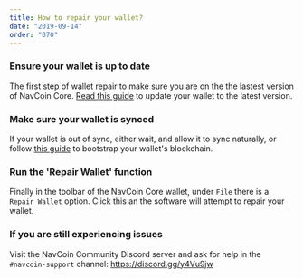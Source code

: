 ```yaml
---
title: How to repair your wallet?
date: "2019-09-14"
order: "070"
---
```


### Ensure your wallet is up to date

The first step of wallet repair to make sure you are on the the lastest version of NavCoin Core. [Read this guide](/navcoin-core/update-your-wallet) to update your wallet to the latest version.

### Make sure your wallet is synced

If your wallet is out of sync, either wait, and allow it to sync naturally, or follow [this guide](/navcoin-core/bootstrap-your-wallet) to bootstrap your wallet's blockchain.

### Run the 'Repair Wallet' function

Finally in the toolbar of the NavCoin Core wallet, under `File` there is a `Repair Wallet` option. Click this an the software will attempt to repair your wallet.

### If you are still experiencing issues

Visit the NavCoin Community Discord server and ask for help in the `#navcoin-support` channel: https://discord.gg/y4Vu9jw

